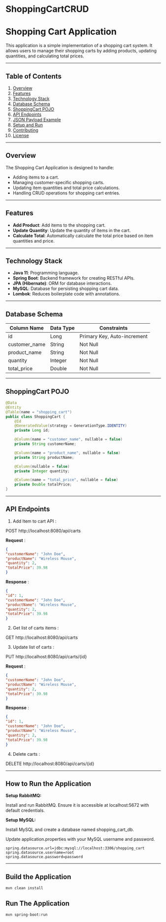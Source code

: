 # ShoppingCartCRUD
# Shopping Cart Application

This application is a simple implementation of a shopping cart system. It allows users to manage their shopping carts by adding products, updating quantities, and calculating total prices.

---

## Table of Contents
1. [Overview](#overview)
2. [Features](#features)
3. [Technology Stack](#technology-stack)
4. [Database Schema](#database-schema)
5. [ShoppingCart POJO](#shoppingcart-pojo)
6. [API Endpoints](#api-endpoints)
7. [JSON Payload Example](#json-payload-example)
8. [Setup and Run](#setup-and-run)
9. [Contributing](#contributing)
10. [License](#license)

---

## Overview

The Shopping Cart Application is designed to handle:
- Adding items to a cart.
- Managing customer-specific shopping carts.
- Updating item quantities and total price calculations.
- Handling CRUD operations for shopping cart entries.

---

## Features
- **Add Product**: Add items to the shopping cart.
- **Update Quantity**: Update the quantity of items in the cart.
- **Calculate Total**: Automatically calculate the total price based on item quantities and price.

---

## Technology Stack

- **Java 11**: Programming language.
- **Spring Boot**: Backend framework for creating RESTful APIs.
- **JPA (Hibernate)**: ORM for database interactions.
- **MySQL**: Database for persisting shopping cart data.
- **Lombok**: Reduces boilerplate code with annotations.

---

## Database Schema

| Column Name   | Data Type       | Constraints          |
|---------------|-----------------|----------------------|
| id            | Long            | Primary Key, Auto-increment |
| customer_name | String          | Not Null            |
| product_name  | String          | Not Null            |
| quantity      | Integer         | Not Null            |
| total_price   | Double          | Not Null            |

---

## ShoppingCart POJO

```java
@Data
@Entity
@Table(name = "shopping_cart")
public class ShoppingCart {
    @Id
    @GeneratedValue(strategy = GenerationType.IDENTITY)
    private Long id;

    @Column(name = "customer_name", nullable = false)
    private String customerName;

    @Column(name = "product_name", nullable = false)
    private String productName;

    @Column(nullable = false)
    private Integer quantity;

    @Column(name = "total_price", nullable = false)
    private Double totalPrice;
}
```
---
## API Endpoints

1) Add Item to cart API :

POST http://localhost:8080/api/carts


**Request** :
```json
{
"customerName": "John Doe",
"productName": "Wireless Mouse",
"quantity": 2,
"totalPrice": 39.98
}
```
**Response** :
```json
{
"id": 1,
"customerName": "John Doe",
"productName": "Wireless Mouse",
"quantity": 2,
"totalPrice": 39.98
}
```

2) Get list of carts items :

GET http://localhost:8080/api/carts


3) Update list of carts :

PUT http://localhost:8080/api/carts/{id}

**Request** :
```json
{
"customerName": "John Doe",
"productName": "Wireless Mouse",
"quantity": 2,
"totalPrice": 39.98
}
```
**Response** :
```json
{
"id": 1,
"customerName": "John Doe",
"productName": "Wireless Mouse",
"quantity": 2,
"totalPrice": 39.98
}
```

4) Delete carts :

DELETE http://localhost:8080/api/carts/{id}

---

## How to Run the Application
**Setup RabbitMQ:**

Install and run RabbitMQ. Ensure it is accessible at localhost:5672 with default credentials.

**Setup MySQL:**

Install MySQL and create a database named shopping_cart_db.

Update application.properties with your MySQL username and password.

```
spring.datasource.url=jdbc:mysql://localhost:3306/shopping_cart
spring.datasource.username=root
spring.datasource.password=password
```
---

## Build the Application

```
mvn clean install

```

## Run The Application

```
mvn spring-boot:run
```

